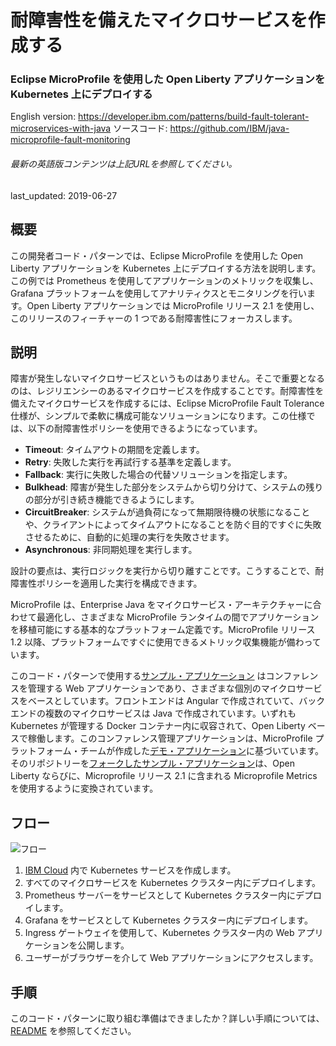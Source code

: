 # 耐障害性を備えたマイクロサービスを作成する

### Eclipse MicroProfile を使用した Open Liberty アプリケーションを Kubernetes 上にデプロイする

English version: https://developer.ibm.com/patterns/build-fault-tolerant-microservices-with-java
  ソースコード: https://github.com/IBM/java-microprofile-fault-monitoring

###### 最新の英語版コンテンツは上記URLを参照してください。
last_updated: 2019-06-27

 
## 概要

この開発者コード・パターンでは、Eclipse MicroProfile を使用した Open Liberty アプリケーションを Kubernetes 上にデプロイする方法を説明します。この例では Prometheus を使用してアプリケーションのメトリックを収集し、Grafana プラットフォームを使用してアナリティクスとモニタリングを行います。Open Liberty アプリケーションでは MicroProfile リリース 2.1 を使用し、このリリースのフィーチャーの 1 つである耐障害性にフォーカスします。

## 説明

障害が発生しないマイクロサービスというものはありません。そこで重要となるのは、レジリエンシーのあるマイクロサービスを作成することです。耐障害性を備えたマイクロサービスを作成するには、Eclipse MicroProfile Fault Tolerance 仕様が、シンプルで柔軟に構成可能なソリューションになります。この仕様では、以下の耐障害性ポリシーを使用できるようになっています。

* **Timeout**: タイムアウトの期間を定義します。
* **Retry**: 失敗した実行を再試行する基準を定義します。
* **Fallback**: 実行に失敗した場合の代替ソリューションを指定します。
* **Bulkhead**: 障害が発生した部分をシステムから切り分けて、システムの残りの部分が引き続き機能できるようにします。
* **CircuitBreaker**: システムが過負荷になって無期限待機の状態になることや、クライアントによってタイムアウトになることを防ぐ目的ですぐに失敗させるために、自動的に処理の実行を失敗させます。
* **Asynchronous**: 非同期処理を実行します。

設計の要点は、実行ロジックを実行から切り離すことです。こうすることで、耐障害性ポリシーを適用した実行を構成できます。

MicroProfile は、Enterprise Java をマイクロサービス・アーキテクチャーに合わせて最適化し、さまざまな MicroProfile ランタイムの間でアプリケーションを移植可能にする基本的なプラットフォーム定義です。MicroProfile リリース 1.2 以降、プラットフォームですぐに使用できるメトリック収集機能が備わっています。

このコード・パターンで使用する[サンプル・アプリケーション](https://github.com/IBM/sample.microservices.web-app) はコンファレンスを管理する Web アプリケーションであり、さまざまな個別のマイクロサービスをベースとしています。フロントエンドは Angular で作成されていて、バックエンドの複数のマイクロサービスは Java で作成されています。いずれも Kubernetes が管理する Docker コンテナー内に収容されて、Open Liberty ベースで稼働します。このコンファレンス管理アプリケーションは、MicroProfile プラットフォーム・チームが作成した[デモ・アプリケーション](https://github.com/eclipse/microprofile-conference)に基づいています。そのリポジトリーを[フォークしたサンプル・アプリケーション](https://github.com/IBM/sample.microservices.web-app)は、Open Liberty ならびに、Microprofile リリース 2.1 に含まれる Microprofile Metrics を使用するように変換されています。

## フロー

![フロー](../../images/flow.png)

1. [IBM Cloud](https://cloud.ibm.com?cm_sp=ibmdev-_-developer-patterns-_-cloudreg) 内で Kubernetes サービスを作成します。
1. すべてのマイクロサービスを Kubernetes クラスター内にデプロイします。
1. Prometheus サーバーをサービスとして Kubernetes クラスター内にデプロイします。
1. Grafana をサービスとして Kubernetes クラスター内にデプロイします。
1. Ingress ゲートウェイを使用して、Kubernetes クラスター内の Web アプリケーションを公開します。
1. ユーザーがブラウザーを介して Web アプリケーションにアクセスします。

## 手順

このコード・パターンに取り組む準備はできましたか？詳しい手順については、[README](https://github.com/IBM/java-microprofile-fault-monitoring/blob/master/README.md) を参照してください。
